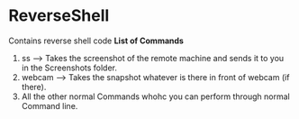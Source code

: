 # ReverseShell
Contains reverse shell code
  **List of Commands**
1. ss --> Takes the screenshot of the remote machine and sends it to you in the Screenshots folder.
2. webcam --> Takes the snapshot whatever is there in front of webcam (if there).
3. All the other normal Commands whohc you can perform through normal Command line.

